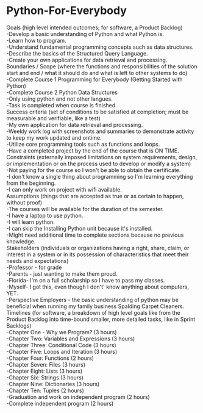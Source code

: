 # Python-For-Everybody </br>
Goals (high level intended outcomes; for software, a Product Backlog) </br>
-Develop a basic understanding of Python and what Python is. </br>
-Learn how to program. </br>
-Understand fundamental programming concepts such as data structures.</br>
-Describe the basics of the Structured Query Language. </br>
-Create your own applications for data retrieval and processing. </br>
Boundaries / Scope (where the functions and responsibilities of the solution start and end / what it should do and what is left to other systems to do) </br>
-Complete Course 1 Programming for Everybody (Getting Started with Python) </br>
-Complete Course 2 Python Data Structures </br>
-Only using python and not other langues. </br>
-Task is completed when course is finished. </br>
Success criteria (set of conditions to be satisfied at completion; must be measurable and verifiable, like a test) </br>
-My own application for data retrieval and processing. </br>
-Weekly work log with screenshots and summaries to demonstrate activity to keep my work updated and ontime. </br>
-Utilize core programming tools such as functions and loops. </br> 
-Have a completed project by the end of the course that is ON TIME. </br>
Constraints (externally imposed limitations on system requirements, design, or implementation or on the process used to develop or modify a system) </br>
-Not paying for the course so I won't be able to obtain the certificate. </br>
-I don't know a single thing about programming so I'm learning everything from the beginning. </br>
-I can only work on project with wifi available. </br>
Assumptions (things that are accepted as true or as certain to happen, without proof) </br>
-The courses will be available for the duration of the semester. </br>
-I have a laptop to use python. </br>
-I will learn python. </br>
-I can skip the Installing Python unit because it's installed. </br>
-Might need additional time to complete sections because no previous knowledge. </br>
Stakeholders (individuals or organizations having a right, share, claim, or interest in a system or in its possession of characteristics that meet their needs and expectations) </br>
-Professor - for grade </br>
-Parents - just wanting to make them proud. </br>
-Florida- I'm on a full scholarship so I have to pass my classes. </br>
-Myself- I got this, even though I don't' know anything about computers, YET. </br>
-Perspective Employers - the basic understanding of python may be beneficial when running my family business Spalding Carpet Cleaners. </br>
Timelines (for software, a breakdown of high level goals like from the Product Backlog into time-bound smaller, more detailed tasks, like in Sprint Backlogs) </br>
-Chapter One - Why we Program? (3 hours) </br>
-Chapter Two: Variables and Expressions (3 hours) </br>
-Chapter Three: Conditional Code (3 hours) </br>
-Chapter Five: Loops and Iteration (3 hours) </br>
-Chapter Four: Functions (2 hours) </br>
-Chapter Seven: Files (3 hours) </br>
-Chapter Eight: Lists (3 hours)</br>
-Chapter Six: Strings (3 hours)</br>
-Chapter Nine: Dictionaries (3 hours)</br>
-Chapter Ten: Tuples (2 hours)</br>
-Graduation and work on independent program (2 hours) </br>
-Complete independent program (2 hours) </br>
